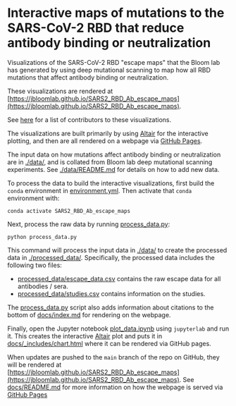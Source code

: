 # Interactive maps of mutations to the SARS-CoV-2 RBD that reduce antibody binding or neutralization
Visualizations of the SARS-CoV-2 RBD "escape maps" that the Bloom lab has generated by using deep mutational scanning to map how all RBD mutations that affect antibody binding or neutralization.

These visualizations are rendered at [https://jbloomlab.github.io/SARS2_RBD_Ab_escape_maps](https://jbloomlab.github.io/SARS2_RBD_Ab_escape_maps).

See [here](https://github.com/jbloomlab/SARS2_RBD_Ab_escape_maps/graphs/contributors) for a list of contributors to these visualizations.

The visualizations are built primarily by using [Altair](https://altair-viz.github.io/) for the interactive plotting, and then are all rendered on a webpage via [GitHub Pages](https://pages.github.com/).

The input data on how mutations affect antibody binding or neutralization are in [./data/](data), and is collated from Bloom lab deep mutational scanning experiments.
See [./data/README.md](data/README.md) for details on how to add new data.

To process the data to build the interactive visualizations, first build the `conda` environment in [environment.yml](environment.yml).
Then activate that `conda` environment with:

    conda activate SARS2_RBD_Ab_escape_maps

Next, process the raw data by running [process_data.py](process_data.py):

    python process_data.py

This command will process the input data in [./data/](data) to create the processed data in [./processed_data/](processed_data).
Specifically, the processed data includes the following two files:

 - [processed_data/escape_data.csv](processed_data/escape_data.csv) contains the raw escape data for all antibodies / sera.
 - [processed_data/studies.csv](processed_data/studies.csv) contains information on the studies.

The [process_data.py](process_data.py) script also adds information about citations to the bottom of [docs/index.md](docs/index.md) for rendering on the webpage.

Finally, open the Jupyter notebook [plot_data.ipynb](plot_data.ipynb) using `jupyterlab` and run it.
This creates the interactive [Altair](https://altair-viz.github.io/) plot and puts it in [docs/_includes/chart.html](docs/_includes/chart.html) where it can be rendered via GitHub pages.

When updates are pushed to the `main` branch of the repo on GitHub, they will be rendered at [https://jbloomlab.github.io/SARS2_RBD_Ab_escape_maps](https://jbloomlab.github.io/SARS2_RBD_Ab_escape_maps).
See [docs/README.md](docs/README.md) for more information on how the webpage is served via [GitHub Pages](https://pages.github.com/)
